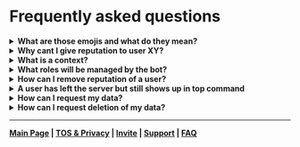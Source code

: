# Frequently asked questions

<details>
<summary><strong>What are those emojis and what do they mean?</strong></summary>

Those emojis indicate what the bot does with a message:\

- 👀 ➜ Found a thankword
- 💤 ➜ Receiver was on cooldown
- 🔍 ➜ No receiver was found
- ❓ ➜ Receiver has no recent messages in this channel and is mising in the context
- 🕛 ➜ The referenced message is too old

A bot admin can disable this emojis in the `repsettings`.

</details>

<details>
<summary><strong>Why cant I give reputation to user XY?</strong></summary>

This can have several reasons:

- The user is not in the context for this message
- You gave reputation to this user recently
- This user gave reputation to you recently

To thank a user make sure that:

- The user has written at least one message after a message of you
- The message of the user you want to thank is not too old (How old depends on the server settings)
- You havent received reputation from this user shortly

You can also give reputation to users you currently share or recently shared a voice channel with.

</details>


<details>
<summary><strong>What is a context?</strong></summary>

In order to resolve targets of a message and check which users are qualified to receive reputation, we build a context.
This context contains all users which are qualified to receive reputation and is build for every message when the bot
detects a thankword.

If you are interested in how it works, here is a short explanation:\
To build the message context we search for the oldest message within a fixed time (This is the max message age. 30
minutes on default).\
After we found the older message of the reputation donor we collect all users which have written a message after the
oldest message. If we havent found any message within the max message age we add the users of the last 10 messages (The
amount depends on the server settings) to the context. We do this because often users come back after some time and the
thank duration already ran out.\
Finally we add also the users which share a voice channel with the message author and the users which shared a voice
channel with the users withing the max message age.

</details>

<details>
<summary><strong>What roles will be managed by the bot?</strong></summary>

The bot will manage all roles which are registered as reputation roles.\
The bot will always check the user roles when a user receives reputation. If you add a new role, the bot will adjust the
user roles, when this users receives reputation again.

When the bot updates user roles it will first remove all roles registered as reputation roles from the user.\
It will then add the new reputation role to the user.

</details>

<details>
<summary><strong>How can I remove reputation of a user?</strong></summary>

How you can remove reputation depends on the way the reputation was given to the user.

**Mention, Answer, Fuzzy, Embed**\
Delete the message

**Added by Reaction**\
Delete the reaction of the user

</details>

<details>
<summary><strong>A user has left the server but still shows up in top command</strong></summary>

The reputation of a user will be removed 14 days after the user has left the server.

The bot does not check if a user is still on the server when the toplist is retrieved. That is the reason why those
users are still in the top list.

You can remove all reputation of a single user with the `prune user <userid>` command.\
Alternatively you can remove reputation of all users which are no longer on this guild with the `prune guild` command.

</details>

<details>
<summary><strong>How can I request my data?</strong></summary>

You have to be on a server with the Reputation Bot. If you dont have one, join the support server.

You can request a copy of your data with the `gdpr request` command.

You will receive a copy of all data as a json file. This file will contain all entries which are related with your user
id. User ids of other users are removed and will not be included in your data.

You will receive the data within a few hours.\
You can request your data every 30 days.
</details>

<details>
<summary><strong>How can I request deletion of my data?</strong></summary>

You have to be on a server with the Reputation Bot. If you dont have one, join the support server.

You can request deletion of your data with the `gdpr delete` command.

Once you have submitted your request your data will be deleted within a few hours. You will not receive a confirmation
of the deletion. You can not abort the deletion of your data.\
You may request your data again after some time, if you want to check that your data was deleted.

We will delete all your received reputation on all servers.\
We will remove your user id on every given reputation by you, but we will not delete these reputations, since they dont
belong to you.
</details>

---
**[Main Page](https://rainbowdashlabs.github.io/reputation-bot/)
| [TOS & Privacy](https://rainbowdashlabs.github.io/reputation-bot/tos-privacy)
| [Invite](https://discord.com/api/oauth2/authorize?client_id=834843896579489794&permissions=1342532672&scope=bot%20applications.commands)
| [Support](https://discord.gg/5DrGmz7pHj) | [FAQ](https://rainbowdashlabs.github.io/reputation-bot/faq)**
